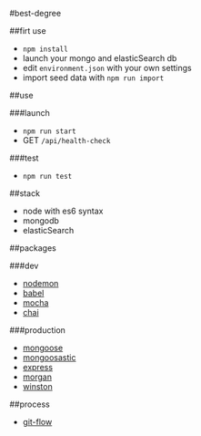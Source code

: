 #best-degree

##firt use

- `npm install`
- launch your mongo and elasticSearch db
- edit `environment.json` with your own settings
- import seed data with `npm run import`

##use

###launch
- `npm run start`
- GET `/api/health-check`

###test

- `npm run test`

##stack

- node with es6 syntax
- mongodb
- elasticSearch

##packages

###dev

- [nodemon](http://nodemon.io/)
- [babel](https://www.npmjs.com/package/babel)
- [mocha](http://mochajs.org/)
- [chai](http://chaijs.com/)

###production

- [mongoose](http://mongoosejs.com/)
- [mongoosastic](https://www.npmjs.com/package/mongoosastic)
- [express](https://www.npmjs.com/package/express)
- [morgan](https://www.npmjs.com/package/morgan)
- [winston](https://www.npmjs.com/package/winston)

##process

- [git-flow](https://github.com/nvie/gitflow)
